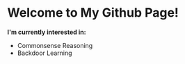 # Welcome to My Github Page!
**I'm currently interested in:**
- Commonsense Reasoning
- Backdoor Learning
